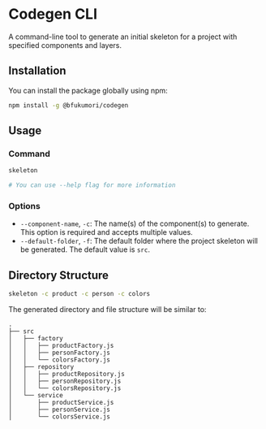 # Codegen CLI

A command-line tool to generate an initial skeleton for a project with specified components and layers.

## Installation

You can install the package globally using npm:

```bash
npm install -g @bfukumori/codegen
```

## Usage

### Command

```bash
skeleton

# You can use --help flag for more information
```

### Options

- `--component-name`, `-c`: The name(s) of the component(s) to generate. This option is required and accepts multiple values.
- `--default-folder`, `-f`: The default folder where the project skeleton will be generated. The default value is `src`.

## Directory Structure

```bash
skeleton -c product -c person -c colors
```

The generated directory and file structure will be similar to:

```plaintext
.
├── src
│   ├── factory
│   │   ├── productFactory.js
│   │   ├── personFactory.js
│   │   └── colorsFactory.js
│   ├── repository
│   │   ├── productRepository.js
│   │   ├── personRepository.js
│   │   └── colorsRepository.js
│   └── service
│       ├── productService.js
│       ├── personService.js
│       └── colorsService.js
```
